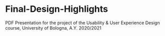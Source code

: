 # Final-Design-Highlights
PDF Presentation for the project of the Usability &amp; User Experience Design course, University of Bologna, A.Y. 2020/2021
